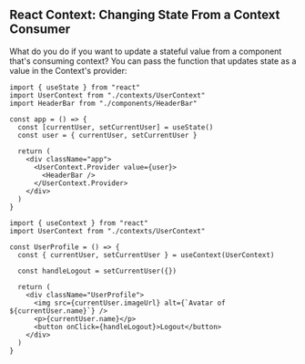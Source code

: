 ## React Context: Changing State From a Context Consumer

What do you do if you want to update a stateful value from a component that's consuming context? You can pass the function that updates state as a value in the Context's provider:

```react
import { useState } from "react"
import UserContext from "./contexts/UserContext"
import HeaderBar from "./components/HeaderBar"

const app = () => {
  const [currentUser, setCurrentUser] = useState()
  const user = { currentUser, setCurrentUser }

  return (
    <div className="app">
      <UserContext.Provider value={user}>
        <HeaderBar />
      </UserContext.Provider>
    </div>
  )
}
```

```react
import { useContext } from "react"
import UserContext from "./contexts/UserContext"

const UserProfile = () => {
  const { currentUser, setCurrentUser } = useContext(UserContext)

  const handleLogout = setCurrentUser({})

  return (
    <div className="UserProfile">
      <img src={currentUser.imageUrl} alt={`Avatar of ${currentUser.name}`} />
      <p>{currentUser.name}</p>
      <button onClick={handleLogout}>Logout</button>
    </div>
  )
}
```
